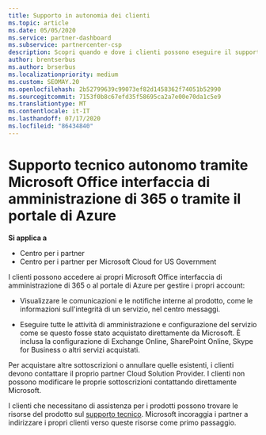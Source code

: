 ```yaml
---
title: Supporto in autonomia dei clienti
ms.topic: article
ms.date: 05/05/2020
ms.service: partner-dashboard
ms.subservice: partnercenter-csp
description: Scopri quando e dove i clienti possono eseguire il supporto autonomo per gestire i propri account e quando devono contattare il proprio partner Cloud Solution Provider.
author: brentserbus
ms.author: brserbus
ms.localizationpriority: medium
ms.custom: SEOMAY.20
ms.openlocfilehash: 2b52799639c99073ef82d1458362f74051b52990
ms.sourcegitcommit: 7153f0b8c67efd35f58695ca2a7e00e70da1c5e9
ms.translationtype: MT
ms.contentlocale: it-IT
ms.lasthandoff: 07/17/2020
ms.locfileid: "86434840"
---
```

# <a name="customer-self-support-through-microsoft-office-365-admin-center-or-through-the-azure-portal"></a>Supporto tecnico autonomo tramite Microsoft Office interfaccia di amministrazione di 365 o tramite il portale di Azure

**Si applica a**

-  Centro per i partner
-  Centro per i partner per Microsoft Cloud for US Government

I clienti possono accedere ai propri Microsoft Office interfaccia di amministrazione di 365 o al portale di Azure per gestire i propri account:

-   Visualizzare le comunicazioni e le notifiche interne al prodotto, come le informazioni sull'integrità di un servizio, nel centro messaggi.

-   Eseguire tutte le attività di amministrazione e configurazione del servizio come se questo fosse stato acquistato direttamente da Microsoft. È inclusa la configurazione di Exchange Online, SharePoint Online, Skype for Business o altri servizi acquistati.

Per acquistare altre sottoscrizioni o annullare quelle esistenti, i clienti devono contattare il proprio partner Cloud Solution Provider. I clienti non possono modificare le proprie sottoscrizioni contattando direttamente Microsoft.

I clienti che necessitano di assistenza per i prodotti possono trovare le risorse del prodotto sul [supporto tecnico](https://partnercenter.microsoft.com/partner/support). Microsoft incoraggia i partner a indirizzare i propri clienti verso queste risorse come primo passaggio.

 

 



